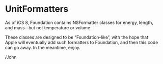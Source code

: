UnitFormatters
==============

As of iOS 8, Foundation contains NSFormatter classes for energy, length, and mass--but not temperature or volume.

These classes are designed to be “Foundation-like”, with the hope that Apple will eventually add such formatters to Foundation, and then this code can go away. In the meantime, enjoy.

/John
